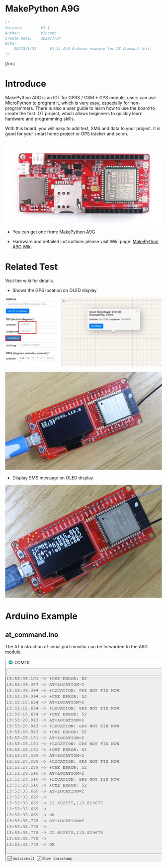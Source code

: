 # MakePython A9G

```c++
/*
Version:		V1.1
Author:			Vincent
Create Date:	2020/7/24
Note:
	20223/1/31		V1.1: Add Arduino example for AT Command test.
*/
```

[toc]

# Introduce

MakePython A9G is an IOT for GPRS / GSM + GPS module, users can use MicroPython to program it, which is very easy, especially for non-programmers. There is also a user guide to learn how to use the board to create the first IOT project, which allows beginners to quickly learn hardware and programming skills.

With this board, you will easy to add text, SMS and data to your project. It is good for your smart home project or GPS tracker and so on.

![main](md_pic/main.jpg)

- You can get one from: [MakePython A9G](https://www.makerfabs.com/makepython-a9g-gprs-gps-shield.html)

- Hardware and detailed instructions please visit Wiki page: [MakePython A9G Wiki](https://www.makerfabs.com/wiki/index.php?title=MakePython_A9G)

# Related Test

Visit the wiki for details.

- Shows the GPS location on OLED display

![2](md_pic/t1.jpg)

![2](md_pic/t2.jpg)

- Display SMS message on OLED display

![t3](md_pic/t3.jpg)



# Arduino Example

## at_command.ino

The AT instruction of serial port monitor can be forwarded to the A9G module.

![t3](md_pic/arduino.jpg)


